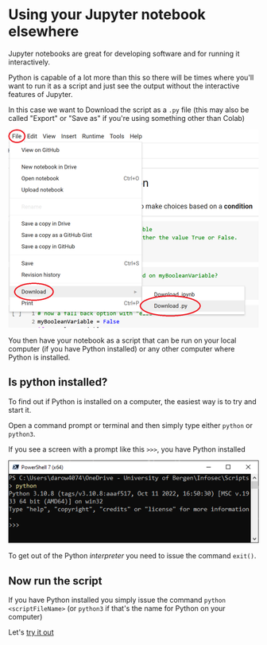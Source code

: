 # Using your Jupyter notebook elsewhere

Jupyter notebooks are great for developing software and for running it interactively.

Python is capable of a lot more than this so there will be times where you'll want to run it as a script and just see the output without the interactive features of Jupyter.

In this case we want to Download the script as a `.py` file (this may also be called "Export" or "Save as" if you're using something other than Colab)

![Download file as a .py](../Images/DownloadAsPy.png)

You then have your notebook as a script that can be run on your local computer (if you have Python installed) or any other computer where Python is installed.

## Is python installed?

To find out if Python is installed on a computer, the easiest way is to try and start it.

Open a command prompt or terminal and then simply type either `python` or `python3`. 

If you see a screen with a prompt like this `>>>`, you have Python installed

![Python prompt](../Images/PythonPrompt.png)

To get out of the Python *interpreter* you need to issue the command `exit()`.

## Now run the script

If you have Python installed you simply issue the command `python <scriptFileName>` (or `python3` if that's the name for Python on your computer)

Let's [try it out]()